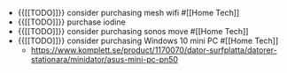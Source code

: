 - {{[[TODO]]}} consider purchasing mesh wifi #[[Home Tech]]
- {{[[TODO]]}} purchase iodine
- {{[[TODO]]}}  consider purchasing sonos move #[[Home Tech]]
- {{[[TODO]]}} consider purchasing Windows 10 mini PC #[[Home Tech]]
    - https://www.komplett.se/product/1170070/dator-surfplatta/datorer-stationara/minidator/asus-mini-pc-pn50
